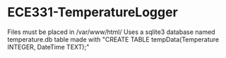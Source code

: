 # ECE331-TemperatureLogger

Files must be placed in /var/www/html/
Uses a sqlite3 database named temperature.db
table made with "CREATE TABLE tempData(Temperature INTEGER, DateTime TEXT);"
